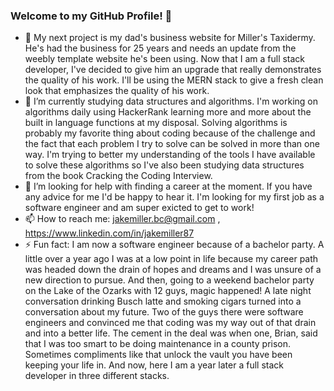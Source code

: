 ### Welcome to my GitHub Profile! 👋

- 🔭 My next project is my dad's business website for Miller's Taxidermy. He's had the business for 25 years and needs an update from the weebly template website           he's been using. Now that I am a full stack developer, I've decided to give him an upgrade that really demonstrates the quality of his work. I'll be using the MERN       stack to give a fresh clean look that emphasizes the quality of his work. 
- 🌱 I’m currently studying data structures and algorithms. I'm working on algorithms daily using HackerRank learning more and more about the built in language functions   at my disposal. Solving algorithms is probably my favorite thing about coding because of the challenge and the fact that each problem I try to solve can be solved in     more than one way. I'm trying to better my understanding of the tools I have available to solve these algorithms so I've also been studying data structures from the     book Cracking the Coding Interview. 
- 🤔 I’m looking for help with finding a career at the moment. If you have any advice for me I'd be happy to hear it. I'm looking for my first job as a software engineer   and am super exicted to get to work! 
- 📫 How to reach me:
  jakemiller.bc@gmail.com ,
  https://www.linkedin.com/in/jakemiller87
- ⚡ Fun fact: I am now a software engineer because of a bachelor party. A little over a year ago I was at a low point in life because my career path was headed down the   drain of hopes and dreams and I was unsure of a new direction to pursue. And then, going to a weekend bachelor party on the Lake of the Ozarks with 12 guys, magic       happened! A late night conversation drinking Busch latte and smoking cigars turned into a conversation about my future. Two of the guys there were software engineers     and convinced me that coding was my way out of that drain and into a better life. The cement in the deal was when one, Brian, said that I was too smart to be doing       maintenance in a county prison. Sometimes compliments like that unlock the vault you have been keeping your life in. And now, here I am a year later a full stack         developer in three different stacks. 

